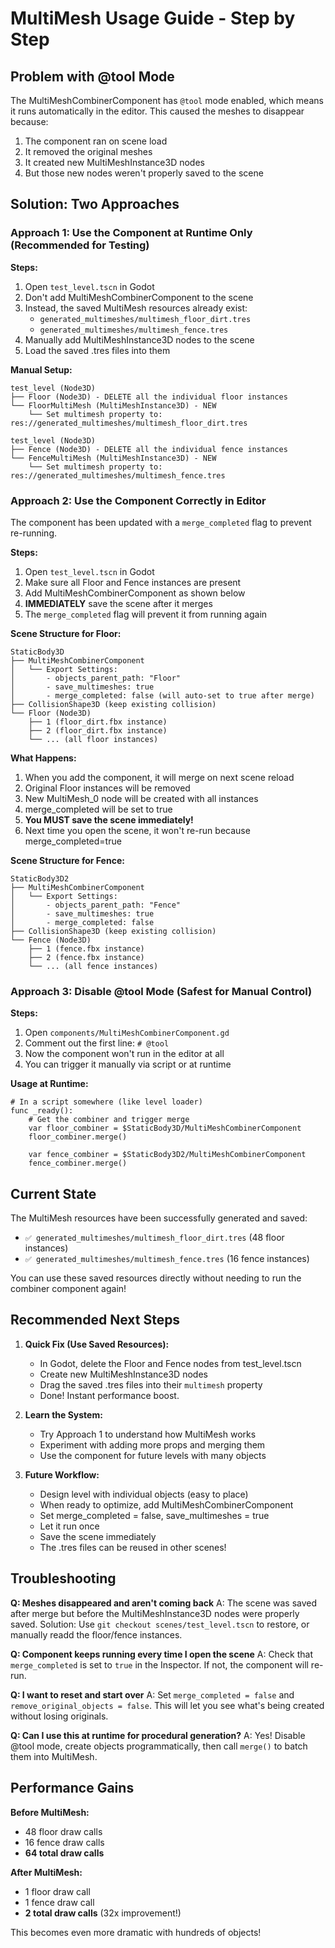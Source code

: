 # MultiMesh Usage Guide - Step by Step

## Problem with @tool Mode

The MultiMeshCombinerComponent has `@tool` mode enabled, which means it runs automatically in the editor. This caused the meshes to disappear because:
1. The component ran on scene load
2. It removed the original meshes
3. It created new MultiMeshInstance3D nodes
4. But those new nodes weren't properly saved to the scene

## Solution: Two Approaches

### Approach 1: Use the Component at Runtime Only (Recommended for Testing)

**Steps:**
1. Open `test_level.tscn` in Godot
2. Don't add MultiMeshCombinerComponent to the scene
3. Instead, the saved MultiMesh resources already exist:
   - `generated_multimeshes/multimesh_floor_dirt.tres`
   - `generated_multimeshes/multimesh_fence.tres`
4. Manually add MultiMeshInstance3D nodes to the scene
5. Load the saved .tres files into them

**Manual Setup:**

```
test_level (Node3D)
├── Floor (Node3D) - DELETE all the individual floor instances
└── FloorMultiMesh (MultiMeshInstance3D) - NEW
    └── Set multimesh property to: res://generated_multimeshes/multimesh_floor_dirt.tres

test_level (Node3D)
├── Fence (Node3D) - DELETE all the individual fence instances
└── FenceMultiMesh (MultiMeshInstance3D) - NEW
    └── Set multimesh property to: res://generated_multimeshes/multimesh_fence.tres
```

### Approach 2: Use the Component Correctly in Editor

The component has been updated with a `merge_completed` flag to prevent re-running.

**Steps:**
1. Open `test_level.tscn` in Godot
2. Make sure all Floor and Fence instances are present
3. Add MultiMeshCombinerComponent as shown below
4. **IMMEDIATELY** save the scene after it merges
5. The `merge_completed` flag will prevent it from running again

**Scene Structure for Floor:**

```
StaticBody3D
├── MultiMeshCombinerComponent
│   └── Export Settings:
│       - objects_parent_path: "Floor"
│       - save_multimeshes: true
│       - merge_completed: false (will auto-set to true after merge)
├── CollisionShape3D (keep existing collision)
└── Floor (Node3D)
    ├── 1 (floor_dirt.fbx instance)
    ├── 2 (floor_dirt.fbx instance)
    └── ... (all floor instances)
```

**What Happens:**
1. When you add the component, it will merge on next scene reload
2. Original Floor instances will be removed
3. New MultiMesh_0 node will be created with all instances
4. merge_completed will be set to true
5. **You MUST save the scene immediately!**
6. Next time you open the scene, it won't re-run because merge_completed=true

**Scene Structure for Fence:**

```
StaticBody3D2
├── MultiMeshCombinerComponent
│   └── Export Settings:
│       - objects_parent_path: "Fence"
│       - save_multimeshes: true
│       - merge_completed: false
├── CollisionShape3D (keep existing collision)
└── Fence (Node3D)
    ├── 1 (fence.fbx instance)
    ├── 2 (fence.fbx instance)
    └── ... (all fence instances)
```

### Approach 3: Disable @tool Mode (Safest for Manual Control)

**Steps:**
1. Open `components/MultiMeshCombinerComponent.gd`
2. Comment out the first line: `# @tool`
3. Now the component won't run in the editor at all
4. You can trigger it manually via script or at runtime

**Usage at Runtime:**

```gdscript
# In a script somewhere (like level loader)
func _ready():
    # Get the combiner and trigger merge
    var floor_combiner = $StaticBody3D/MultiMeshCombinerComponent
    floor_combiner.merge()

    var fence_combiner = $StaticBody3D2/MultiMeshCombinerComponent
    fence_combiner.merge()
```

## Current State

The MultiMesh resources have been successfully generated and saved:
- `✅ generated_multimeshes/multimesh_floor_dirt.tres` (48 floor instances)
- `✅ generated_multimeshes/multimesh_fence.tres` (16 fence instances)

You can use these saved resources directly without needing to run the combiner component again!

## Recommended Next Steps

1. **Quick Fix (Use Saved Resources):**
   - In Godot, delete the Floor and Fence nodes from test_level.tscn
   - Create new MultiMeshInstance3D nodes
   - Drag the saved .tres files into their `multimesh` property
   - Done! Instant performance boost.

2. **Learn the System:**
   - Try Approach 1 to understand how MultiMesh works
   - Experiment with adding more props and merging them
   - Use the component for future levels with many objects

3. **Future Workflow:**
   - Design level with individual objects (easy to place)
   - When ready to optimize, add MultiMeshCombinerComponent
   - Set merge_completed = false, save_multimeshes = true
   - Let it run once
   - Save the scene immediately
   - The .tres files can be reused in other scenes!

## Troubleshooting

**Q: Meshes disappeared and aren't coming back**
A: The scene was saved after merge but before the MultiMeshInstance3D nodes were properly saved. Solution: Use `git checkout scenes/test_level.tscn` to restore, or manually readd the floor/fence instances.

**Q: Component keeps running every time I open the scene**
A: Check that `merge_completed` is set to `true` in the Inspector. If not, the component will re-run.

**Q: I want to reset and start over**
A: Set `merge_completed = false` and `remove_original_objects = false`. This will let you see what's being created without losing originals.

**Q: Can I use this at runtime for procedural generation?**
A: Yes! Disable @tool mode, create objects programmatically, then call `merge()` to batch them into MultiMesh.

## Performance Gains

**Before MultiMesh:**
- 48 floor draw calls
- 16 fence draw calls
- **64 total draw calls**

**After MultiMesh:**
- 1 floor draw call
- 1 fence draw call
- **2 total draw calls** (32x improvement!)

This becomes even more dramatic with hundreds of objects!
